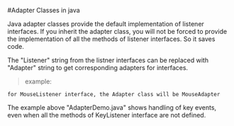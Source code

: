 #Adapter Classes in java


Java adapter classes provide the default implementation of listener interfaces. If you inherit the adapter class, you will not be forced to provide the implementation of all the methods of listener interfaces. So it saves code.

The "Listener" string from the listner interfaces can be replaced with "Adapter" string to get corresponding adapters for interfaces.

>example: 

    for MouseListener interface, the Adapter class will be MouseAdapter

The example above "AdapterDemo.java" shows handling of key events, even when all the methods of KeyListener interface are not defined.